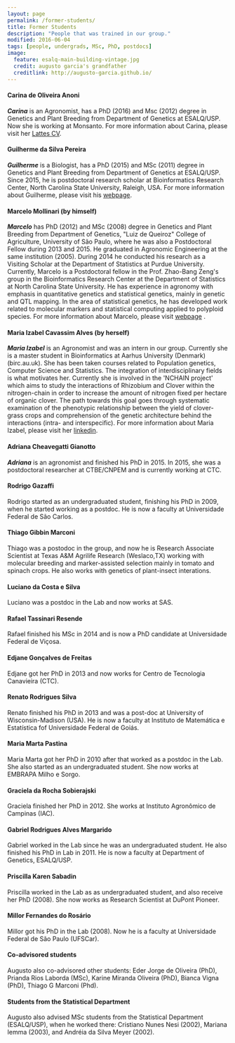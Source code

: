 ```yaml
---
layout: page
permalink: /former-students/
title: Former Students
description: "People that was trained in our group."
modified: 2016-06-04
tags: [people, undergrads, MSc, PhD, postdocs]
image:
  feature: esalq-main-building-vintage.jpg
  credit: augusto garcia's grandfather
  creditlink: http://augusto-garcia.github.io/
---
```


#### Carina de Oliveira Anoni

_**Carina**_ is an Agronomist, has a PhD (2016) and Msc (2012) degree in Genetics and Plant Breeding from Department of Genetics at ESALQ/USP. Now she is working at Monsanto. For more information about Carina, please visit her [Lattes CV](http://goo.gl/cRriNL).

#### Guilherme da Silva Pereira

_**Guilherme**_ is a Biologist, has a PhD (2015) and MSc (2011) degree in Genetics and Plant Breeding from Department of Genetics at ESALQ/USP. Since 2015, he is postdoctoral research scholar at Bioinformatics Research Center, North Carolina State University, Raleigh, USA. For
more information about Guilherme, please visit his
[webpage](https://about.me/guispereira).

#### Marcelo Mollinari (by himself)

_**Marcelo**_ has PhD (2012) and MSc (2008) degree in Genetics and Plant Breeding from Department of Genetics, "Luiz de Queiroz" College of Agriculture, University of São Paulo, where he was also a Postdoctoral Fellow during 2013 and 2015. He graduated in Agronomic Engineering at the same institution (2005). During 2014 he conducted his research as a Visiting Scholar at the Department of Statistics at Purdue University. Currently, Marcelo is a Postdoctoral fellow in the Prof. Zhao-Bang Zeng's group in the Bioinformatics Research Center at the Department of Statistics at North Carolina State University. He has experience in agronomy with emphasis in quantitative genetics and statistical genetics, mainly in genetic and QTL mapping. In the area of statistical genetics, he has developed work related to molecular markers and statistical computing applied to polyploid species. For more information about Marcelo, please visit
[webpage](http://www4.ncsu.edu/~mmollin/) .

#### Maria Izabel Cavassim Alves (by herself)

_**Maria Izabel**_ is an Agronomist and was an intern in our group. Currently she is a master student in Bioinformatics at Aarhus University (Denmark) (birc.au.uk). She has been taken courses related to Population genetics, Computer Science and Statistics. The integration of interdisciplinary fields is what motivates her. Currently she is involved in the 'NCHAIN project'
which aims to study the interactions of Rhizobium and Clover within the nitrogen-chain in order to increase the amount of nitrogen fixed per hectare of organic clover. The path towards this goal goes 
through systematic examination of the phenotypic relationship between the yield of clover-grass crops and comprehension of the genetic architecture behind the interactions (intra- and interspecific). For more information about Maria Izabel, please visit her [linkedin](https://www.linkedin.com/in/izabelcavassim).

#### Adriana Cheavegatti Gianotto

_**Adriana**_ is an agronomist and finished his PhD in 2015. In 2015, she was a postdoctoral researcher at CTBE/CNPEM and is currently working at CTC.

#### Rodrigo Gazaffi

Rodrigo started as an undergraduated student, finishing his PhD in
2009, when he started working as a postdoc. He is now a faculty at
Universidade Federal de São Carlos.

#### Thiago Gibbin Marconi

Thiago was a postodoc in the group, and now he is Research Associate Scientist at Texas A&M Agrilife Research (Weslaco,TX) working with molecular breeding and marker-assisted selection mainly in tomato and spinach crops. He also works with genetics of plant-insect interations.

#### Luciano da Costa e Silva

Luciano was a postdoc in the Lab and now works at SAS.

#### Rafael Tassinari Resende

Rafael finished his MSc in 2014 and is now a PhD candidate at
Universidade Federal de Viçosa.

#### Edjane Gonçalves de Freitas

Edjane got her PhD in 2013 and now works for Centro de Tecnologia
Canavieira (CTC).

#### Renato Rodrigues Silva

Renato finished his PhD in 2013 and was a post-doc at
University of Wisconsin-Madison (USA). He is now a faculty at Instituto de Matemática e Estatística fof Universidade Federal de Goiás.

#### Maria Marta Pastina

Maria Marta got her PhD in 2010 after that worked as a postdoc in the
Lab. She also started as an undergraduated student. She now works at
EMBRAPA Milho e Sorgo.

#### Graciela da Rocha Sobierajski

Graciela finished her PhD in 2012. She works at Instituto Agronômico
de Campinas (IAC).

#### Gabriel Rodrigues Alves Margarido

Gabriel worked in the Lab since he was an undergraduated student. He
also finished his PhD in Lab in 2011. He is now a faculty at
Department of Genetics, ESALQ/USP.

#### Priscilla Karen Sabadin

Priscilla worked in the Lab as as undergraduated student, and also
receive her PhD (2008). She now works as Research Scientist at DuPont
Pioneer.

#### Millor Fernandes do Rosário

Millor got his PhD in the Lab (2008). Now he is a faculty at
Universidade Federal de São Paulo (UFSCar).

#### Co-advisored students

Augusto also co-advisored other students: Eder Jorge de Oliveira
(PhD), Prianda Rios Laborda (MSc), Karine Miranda Oliveira (PhD),
Bianca Vigna (PhD), Thiago G Marconi (Phd).

#### Students from the Statistical Department

Augusto also advised MSc students from the Statistical Department
(ESALQ/USP), when he worked there: Cristiano Nunes Nesi (2002),
Mariana Iemma (2003), and Andréia da Silva Meyer (2002).

